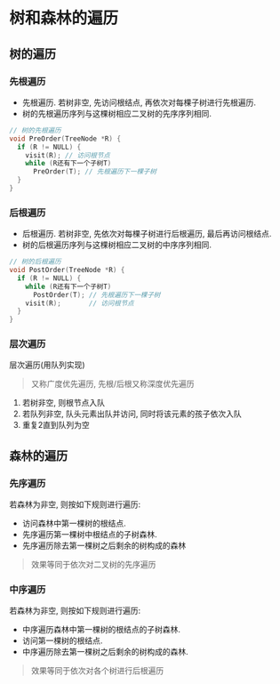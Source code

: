 # 树和森林的遍历

## 树的遍历

### 先根遍历

- 先根遍历. 若树非空, 先访问根结点, 再依次对每棵子树进行先根遍历.
- 树的先根遍历序列与这棵树相应二叉树的先序序列相同.

```c
// 树的先根遍历
void PreOrder(TreeNode *R) {
  if (R != NULL) {
    visit(R); // 访问根节点
    while (R还有下一个子树T)
      PreOrder(T); // 先根遍历下一棵子树
  }
}
```

### 后根遍历

- 后根遍历. 若树非空, 先依次对每棵子树进行后根遍历, 最后再访问根结点.
- 树的后根遍历序列与这棵树相应二叉树的中序序列相同.

```c
// 树的后根遍历
void PostOrder(TreeNode *R) {
  if (R != NULL) {
    while (R还有下一个子树T)
      PostOrder(T); // 先根遍历下一棵子树
    visit(R);       // 访问根节点
  }
}
```

### 层次遍历

层次遍历(用队列实现)

> 又称广度优先遍历, 先根/后根又称深度优先遍历

1. 若树非空, 则根节点入队
2. 若队列非空, 队头元素出队并访问, 同时将该元素的孩子依次入队
3. 重复2直到队列为空

## 森林的遍历

### 先序遍历

若森林为非空, 则按如下规则进行遍历:

- 访问森林中第一棵树的根结点.
- 先序遍历第一棵树中根结点的子树森林.
- 先序遍历除去第一棵树之后剩余的树构成的森林

> 效果等同于依次对二叉树的先序遍历

### 中序遍历

若森林为非空, 则按如下规则进行遍历:

- 中序遍历森林中第一棵树的根结点的子树森林.
- 访问第一棵树的根结点.
- 中序遍历除去第一棵树之后剩余的树构成的森林.

> 效果等同于依次对各个树进行后根遍历
